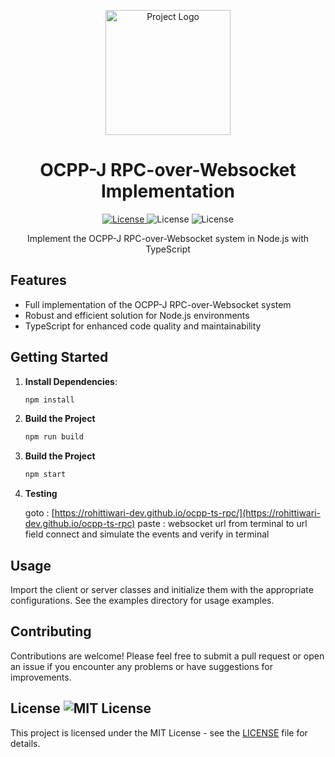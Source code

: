 <p align="center">
  <img src="https://repository-images.githubusercontent.com/336054515/cc306c80-dda5-11eb-9345-9eda7738390e" alt="Project Logo" width="200" />
</p>

<h1 align="center">OCPP-J RPC-over-Websocket Implementation</h1>

<p align="center">
  <a href="https://opensource.org/licenses/MIT">
    <img src="https://img.shields.io/badge/license-MIT-blue.svg" alt="License" />
  </a>
    <img src="https://badges.frapsoft.com/os/v1/open-source.png?v=102" alt="License" />
    <img src="https://camo.githubusercontent.com/dc48810e6ff5f7bbc2f6820e9a6e28e810381e86ed415d29a5a3c6a12945d898/68747470733a2f2f696d672e736869656c64732e696f2f6769746875622f7061636b6167652d6a736f6e2f646570656e64656e63792d76657273696f6e2f4d69636861656c43757272696e2f62616467652d67656e657261746f722f6465762f747970657363726970743f6c6f676f3d74797065736372697074266c6f676f436f6c6f723d7768697465" alt="License" />
</p>

<p align="center">Implement the OCPP-J RPC-over-Websocket system in Node.js with TypeScript</p>

## Features

-   Full implementation of the OCPP-J RPC-over-Websocket system
-   Robust and efficient solution for Node.js environments
-   TypeScript for enhanced code quality and maintainability

## Getting Started

1. **Install Dependencies**:

    ```bash
    npm install
    ```

2. **Build the Project**

    ```bash
    npm run build
    ```

3. **Build the Project**

    ```bash
    npm start
    ```

4. **Testing**
    
    goto : [https://rohittiwari-dev.github.io/ocpp-ts-rpc/](https://rohittiwari-dev.github.io/ocpp-ts-rpc)
    paste : websocket url from terminal to url field
    connect and simulate the events and verify in terminal
    

## Usage

Import the client or server classes and initialize them with the appropriate configurations. See the examples directory for usage examples.

## Contributing

Contributions are welcome! Please feel free to submit a pull request or open an issue if you encounter any problems or have suggestions for improvements.

## License ![MIT License](https://camo.githubusercontent.com/9044897a5d7bef7816e012e7146e3aaf2241f627434b489773a2361a2a4716b7/68747470733a2f2f696d672e736869656c64732e696f2f62616467652f4c6963656e73652d4d49542d626c7565)

This project is licensed under the MIT License - see the [LICENSE]("/LICENSE") file for details.
